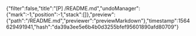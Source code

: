{"filter":false,"title":"[P] /README.md","undoManager":{"mark":-1,"position":-1,"stack":[]},"preview":{"path":"/README.md","previewer":"previewMarkdown"},"timestamp":1564629491941,"hash":"da39a3ee5e6b4b0d3255bfef95601890afd80709"}